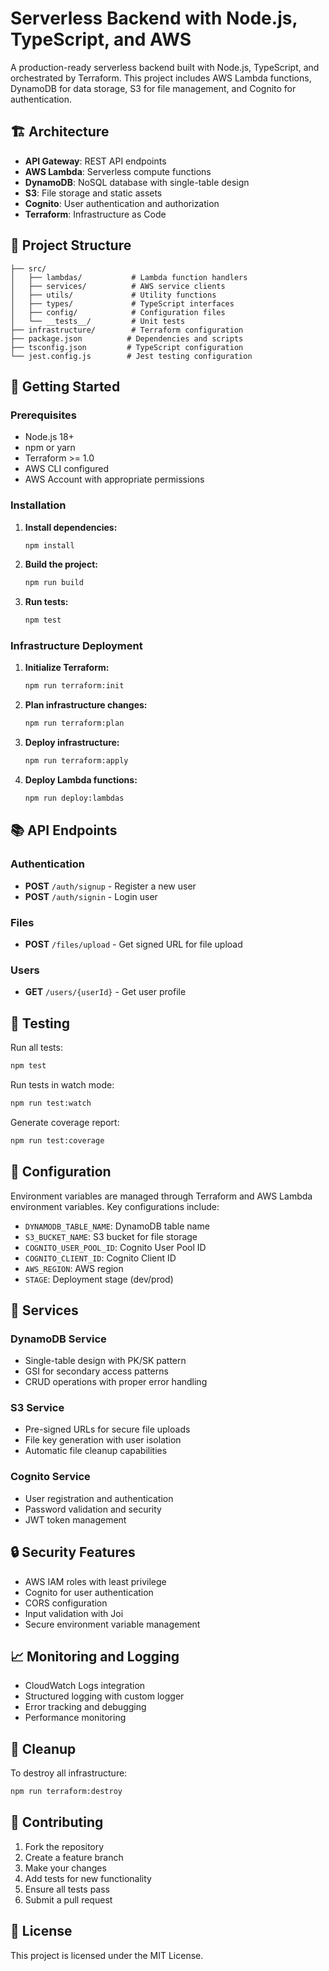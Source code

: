 # Serverless Backend with Node.js, TypeScript, and AWS

A production-ready serverless backend built with Node.js, TypeScript, and orchestrated by Terraform. This project includes AWS Lambda functions, DynamoDB for data storage, S3 for file management, and Cognito for authentication.

## 🏗️ Architecture

- **API Gateway**: REST API endpoints
- **AWS Lambda**: Serverless compute functions
- **DynamoDB**: NoSQL database with single-table design
- **S3**: File storage and static assets
- **Cognito**: User authentication and authorization
- **Terraform**: Infrastructure as Code

## 📁 Project Structure

```
├── src/
│   ├── lambdas/           # Lambda function handlers
│   ├── services/          # AWS service clients
│   ├── utils/             # Utility functions
│   ├── types/             # TypeScript interfaces
│   ├── config/            # Configuration files
│   └── __tests__/         # Unit tests
├── infrastructure/        # Terraform configuration
├── package.json          # Dependencies and scripts
├── tsconfig.json         # TypeScript configuration
└── jest.config.js        # Jest testing configuration
```

## 🚀 Getting Started

### Prerequisites

- Node.js 18+
- npm or yarn
- Terraform >= 1.0
- AWS CLI configured
- AWS Account with appropriate permissions

### Installation

1. **Install dependencies:**
   ```bash
   npm install
   ```

2. **Build the project:**
   ```bash
   npm run build
   ```

3. **Run tests:**
   ```bash
   npm test
   ```

### Infrastructure Deployment

1. **Initialize Terraform:**
   ```bash
   npm run terraform:init
   ```

2. **Plan infrastructure changes:**
   ```bash
   npm run terraform:plan
   ```

3. **Deploy infrastructure:**
   ```bash
   npm run terraform:apply
   ```

4. **Deploy Lambda functions:**
   ```bash
   npm run deploy:lambdas
   ```

## 📚 API Endpoints

### Authentication

- **POST** `/auth/signup` - Register a new user
- **POST** `/auth/signin` - Login user

### Files

- **POST** `/files/upload` - Get signed URL for file upload

### Users

- **GET** `/users/{userId}` - Get user profile

## 🧪 Testing

Run all tests:
```bash
npm test
```

Run tests in watch mode:
```bash
npm run test:watch
```

Generate coverage report:
```bash
npm run test:coverage
```

## 🔧 Configuration

Environment variables are managed through Terraform and AWS Lambda environment variables. Key configurations include:

- `DYNAMODB_TABLE_NAME`: DynamoDB table name
- `S3_BUCKET_NAME`: S3 bucket for file storage
- `COGNITO_USER_POOL_ID`: Cognito User Pool ID
- `COGNITO_CLIENT_ID`: Cognito Client ID
- `AWS_REGION`: AWS region
- `STAGE`: Deployment stage (dev/prod)

## 🏢 Services

### DynamoDB Service
- Single-table design with PK/SK pattern
- GSI for secondary access patterns
- CRUD operations with proper error handling

### S3 Service
- Pre-signed URLs for secure file uploads
- File key generation with user isolation
- Automatic file cleanup capabilities

### Cognito Service
- User registration and authentication
- Password validation and security
- JWT token management

## 🔒 Security Features

- AWS IAM roles with least privilege
- Cognito for user authentication
- CORS configuration
- Input validation with Joi
- Secure environment variable management

## 📈 Monitoring and Logging

- CloudWatch Logs integration
- Structured logging with custom logger
- Error tracking and debugging
- Performance monitoring

## 🚮 Cleanup

To destroy all infrastructure:
```bash
npm run terraform:destroy
```

## 🤝 Contributing

1. Fork the repository
2. Create a feature branch
3. Make your changes
4. Add tests for new functionality
5. Ensure all tests pass
6. Submit a pull request

## 📄 License

This project is licensed under the MIT License.